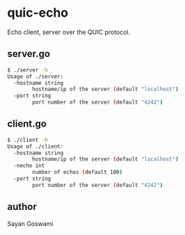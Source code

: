 # quic-echo

Echo client, server over the QUIC protocol.

## server.go

```bash
$ ./server -h
Usage of ./server:
  -hostname string
        hostname/ip of the server (default "localhost")
  -port string
        port number of the server (default "4242")
```

## client.go

```bash
$ ./client -h
Usage of ./client:
  -hostname string
        hostname/ip of the server (default "localhost")
  -necho int
        number of echos (default 100)
  -port string
        port number of the server (default "4242")
```

## author

Sayan Goswami
